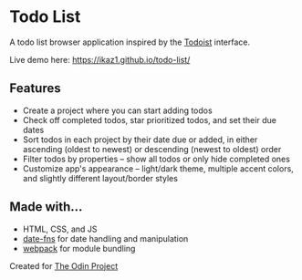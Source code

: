 # Todo List

A todo list browser application inspired by the [Todoist](https://todoist.com/app/) interface.

Live demo here: https://ikaz1.github.io/todo-list/

## Features

-   Create a project where you can start adding todos
-   Check off completed todos, star prioritized todos, and set their due dates
-   Sort todos in each project by their date due or added, in either ascending (oldest to newest) or descending (newest to oldest) order
-   Filter todos by properties – show all todos or only hide completed ones
-   Customize app's appearance – light/dark theme, multiple accent colors, and slightly different layout/border styles

## Made with…

-   HTML, CSS, and JS
-   [date-fns](https://github.com/date-fns/date-fns) for date handling and manipulation
-   [webpack](https://github.com/webpack/webpack) for module bundling

Created for [The Odin Project](https://www.theodinproject.com/lessons/node-path-javascript-todo-list)
